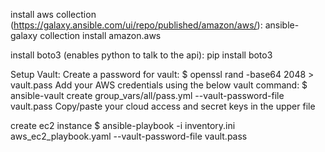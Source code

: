 install aws collection (https://galaxy.ansible.com/ui/repo/published/amazon/aws/):
ansible-galaxy collection install amazon.aws

install boto3 (enables python to talk to the api):
pip install boto3

Setup Vault:
Create a password for vault:
$ openssl rand -base64 2048 > vault.pass
Add your AWS credentials using the below vault command:
$ ansible-vault create group_vars/all/pass.yml --vault-password-file vault.pass
Copy/paste your cloud access and secret keys in the upper file

create ec2 instance
$ ansible-playbook -i inventory.ini aws_ec2_playbook.yaml --vault-password-file vault.pass 